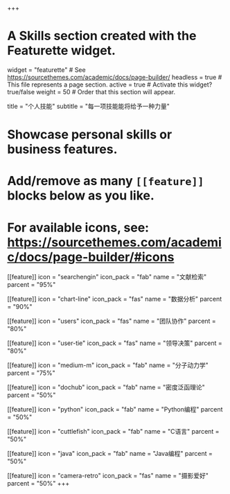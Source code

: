+++
# A Skills section created with the Featurette widget.
widget = "featurette"  # See https://sourcethemes.com/academic/docs/page-builder/
headless = true  # This file represents a page section.
active = true  # Activate this widget? true/false
weight = 50  # Order that this section will appear.

title = "个人技能"
subtitle = "每一项技能能将给予一种力量"

# Showcase personal skills or business features.
# 
# Add/remove as many `[[feature]]` blocks below as you like.
# 
# For available icons, see: https://sourcethemes.com/academic/docs/page-builder/#icons

[[feature]]
  icon = "searchengin"
  icon_pack = "fab"
  name = "文献检索"
  parcent = "95%"
  
[[feature]]
  icon = "chart-line"
  icon_pack = "fas"
  name = "数据分析"
  parcent = "90%"
 
[[feature]]
  icon = "users"
  icon_pack = "fas"
  name = "团队协作"
  parcent = "80%"

[[feature]]
  icon = "user-tie"
  icon_pack = "fas"
  name = "领导决策"
  parcent = "80%"

[[feature]]
  icon = "medium-m"
  icon_pack = "fab"
  name = "分子动力学"
  parcent = "75%"

[[feature]]
  icon = "dochub"
  icon_pack = "fab"
  name = "密度泛函理论"
  parcent = "50%"
  
[[feature]]
  icon = "python"
  icon_pack = "fab"
  name = "Python编程"
  parcent = "50%"
  
[[feature]]
  icon = "cuttlefish"
  icon_pack = "fab"
  name = "C语言"
  parcent = "50%"  
  
[[feature]]
  icon = "java"
  icon_pack = "fab"
  name = "Java编程"
  parcent = "50%"

[[feature]]
  icon = "camera-retro"
  icon_pack = "fas"
  name = "摄影爱好"
  parcent = "50%"
+++
